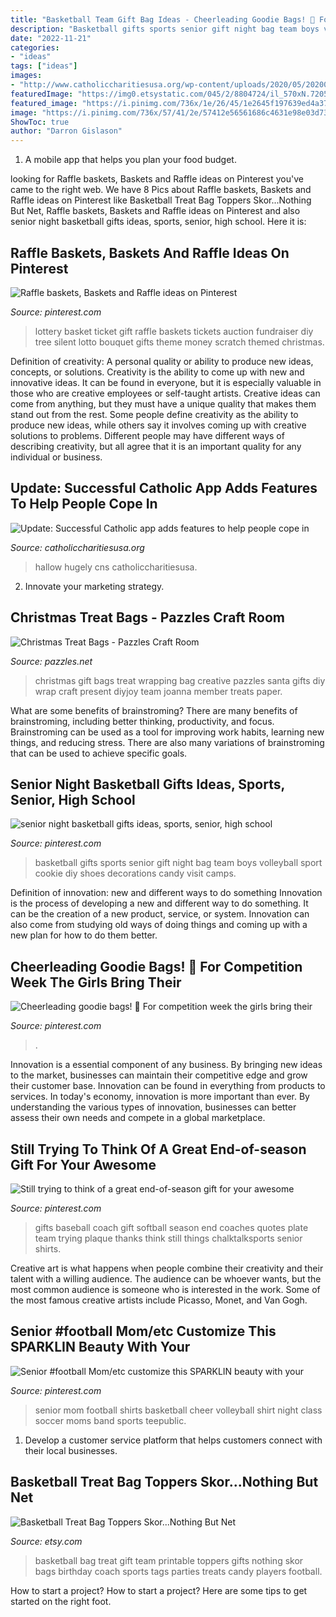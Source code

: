 ```yaml
---
title: "Basketball Team Gift Bag Ideas - Cheerleading Goodie Bags! 🎀 For Competition Week The Girls Bring Their"
description: "Basketball gifts sports senior gift night bag team boys volleyball sport cookie diy shoes decorations candy visit camps"
date: "2022-11-21"
categories:
- "ideas"
tags: ["ideas"]
images:
- "http://www.catholiccharitiesusa.org/wp-content/uploads/2020/05/20200420T1143-076-CNS-CATHOLIC-APP-PANDEMIC-COPE.jpg"
featuredImage: "https://img0.etsystatic.com/045/2/8804724/il_570xN.720534208_982u.jpg"
featured_image: "https://i.pinimg.com/736x/1e/26/45/1e2645f197639ed4a37af167bfe89b40.jpg"
image: "https://i.pinimg.com/736x/57/41/2e/57412e56561686c4631e98e03d73655b.jpg"
ShowToc: true
author: "Darron Gislason"
---
```



1. A mobile app that helps you plan your food budget.

	

		
looking for Raffle baskets, Baskets and Raffle ideas on Pinterest you've came to the right web. We have 8 Pics about Raffle baskets, Baskets and Raffle ideas on Pinterest like Basketball Treat Bag Toppers Skor...Nothing But Net, Raffle baskets, Baskets and Raffle ideas on Pinterest and also senior night basketball gifts ideas, sports, senior, high school. Here it is:
		
    
## Raffle Baskets, Baskets And Raffle Ideas On Pinterest

<img loading=lazy src="https://s-media-cache-ak0.pinimg.com/736x/25/16/ec/2516eca3c91c6c91842f6c24d6d83212.jpg" onerror="this.onerror=null;this.src='https://tse1.mm.bing.net/th?id=OIP.oGoUW39CY-Ykl1DDI4IiVAHaNG&amp;pid=15.1';" alt="Raffle baskets, Baskets and Raffle ideas on Pinterest">

_Source: pinterest.com_

>lottery basket ticket gift raffle baskets tickets auction fundraiser diy tree silent lotto bouquet gifts theme money scratch themed christmas. 

	

Definition of creativity: A personal quality or ability to produce new ideas, concepts, or solutions.
Creativity is the ability to come up with new and innovative ideas. It can be found in everyone, but it is especially valuable in those who are creative employees or self-taught artists. Creative ideas can come from anything, but they must have a unique quality that makes them stand out from the rest. Some people define creativity as the ability to produce new ideas, while others say it involves coming up with creative solutions to problems. Different people may have different ways of describing creativity, but all agree that it is an important quality for any individual or business.

    
## Update: Successful Catholic App Adds Features To Help People Cope In

<img loading=lazy src="http://www.catholiccharitiesusa.org/wp-content/uploads/2020/05/20200420T1143-076-CNS-CATHOLIC-APP-PANDEMIC-COPE.jpg" onerror="this.onerror=null;this.src='https://tse2.mm.bing.net/th?id=OIP.rBW0UT4IWo_KeFoKhx0I7QHaHa&amp;pid=15.1';" alt="Update: Successful Catholic app adds features to help people cope in">

_Source: catholiccharitiesusa.org_

>hallow hugely cns catholiccharitiesusa. 

	

2. Innovate your marketing strategy.

    
## Christmas Treat Bags - Pazzles Craft Room

<img loading=lazy src="https://www.pazzles.net/wordpress/wp-content/uploads/Santa-Bag-JW.jpg" onerror="this.onerror=null;this.src='https://tse3.mm.bing.net/th?id=OIP.UXxkKZBttczoGvofM-8QnwHaNZ&amp;pid=15.1';" alt="Christmas Treat Bags - Pazzles Craft Room">

_Source: pazzles.net_

>christmas gift bags treat wrapping bag creative pazzles santa gifts diy wrap craft present diyjoy team joanna member treats paper. 

	

What are some benefits of brainstroming?
There are many benefits of brainstroming, including better thinking, productivity, and focus. Brainstroming can be used as a tool for improving work habits, learning new things, and reducing stress. There are also many variations of brainstroming that can be used to achieve specific goals.

    
## Senior Night Basketball Gifts Ideas, Sports, Senior, High School

<img loading=lazy src="https://i.pinimg.com/736x/1e/26/45/1e2645f197639ed4a37af167bfe89b40.jpg" onerror="this.onerror=null;this.src='https://tse2.mm.bing.net/th?id=OIP.OI5iB83zd2qoJ6aQns0ddQHaFj&amp;pid=15.1';" alt="senior night basketball gifts ideas, sports, senior, high school">

_Source: pinterest.com_

>basketball gifts sports senior gift night bag team boys volleyball sport cookie diy shoes decorations candy visit camps. 

	

Definition of innovation: new and different ways to do something
Innovation is the process of developing a new and different way to do something. It can be the creation of a new product, service, or system. Innovation can also come from studying old ways of doing things and coming up with a new plan for how to do them better.

    
## Cheerleading Goodie Bags! 🎀 For Competition Week The Girls Bring Their

<img loading=lazy src="https://i.pinimg.com/736x/14/01/92/14019237ca7cb103f3b32591c5c436ca.jpg" onerror="this.onerror=null;this.src='https://tse3.mm.bing.net/th?id=OIP.WjgskSjzsAMsMwjgcInLKAHaJ3&amp;pid=15.1';" alt="Cheerleading goodie bags! 🎀 For competition week the girls bring their">

_Source: pinterest.com_

>. 

	

Innovation is a essential component of any business. By bringing new ideas to the market, businesses can maintain their competitive edge and grow their customer base. Innovation can be found in everything from products to services. In today's economy, innovation is more important than ever. By understanding the various types of innovation, businesses can better assess their own needs and compete in a global marketplace.

    
## Still Trying To Think Of A Great End-of-season Gift For Your Awesome

<img loading=lazy src="https://i.pinimg.com/736x/57/41/2e/57412e56561686c4631e98e03d73655b.jpg" onerror="this.onerror=null;this.src='https://tse2.mm.bing.net/th?id=OIP.TgGbDDjyeMU4qitQw3k6AwHaMo&amp;pid=15.1';" alt="Still trying to think of a great end-of-season gift for your awesome">

_Source: pinterest.com_

>gifts baseball coach gift softball season end coaches quotes plate team trying plaque thanks think still things chalktalksports senior shirts. 

	

Creative art is what happens when people combine their creativity and their talent with a willing audience. The audience can be whoever wants, but the most common audience is someone who is interested in the work. Some of the most famous creative artists include Picasso, Monet, and Van Gogh.

    
## Senior #football Mom/etc Customize This SPARKLIN Beauty With Your

<img loading=lazy src="https://i.pinimg.com/originals/99/d7/3b/99d73bd4cfc4d833161ddbdc4b574389.jpg" onerror="this.onerror=null;this.src='https://tse3.mm.bing.net/th?id=OIP.Mf7okOCbEBbXj0C_iAfvNgHaKX&amp;pid=15.1';" alt="Senior #football Mom/etc customize this SPARKLIN beauty with your">

_Source: pinterest.com_

>senior mom football shirts basketball cheer volleyball shirt night class soccer moms band sports teepublic. 

	

1. Develop a customer service platform that helps customers connect with their local businesses.

    
## Basketball Treat Bag Toppers Skor...Nothing But Net

<img loading=lazy src="https://img0.etsystatic.com/045/2/8804724/il_570xN.720534208_982u.jpg" onerror="this.onerror=null;this.src='https://tse4.mm.bing.net/th?id=OIP.YKcd-OD99yC1JqJ1J2HsogHaGJ&amp;pid=15.1';" alt="Basketball Treat Bag Toppers Skor...Nothing But Net">

_Source: etsy.com_

>basketball bag treat gift team printable toppers gifts nothing skor bags birthday coach sports tags parties treats candy players football. 

	

How to start a project?
How to start a project? Here are some tips to get started on the right foot.

